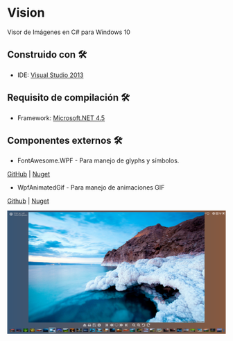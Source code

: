 # Vision
Visor de Imágenes en C# para Windows 10

## Construido con 🛠️

* IDE: [Visual Studio 2013](https://visualstudio.microsoft.com/es/)

## Requisito de compilación 🛠️

* Framework: [Microsoft.NET 4.5](https://www.microsoft.com/es-cl/download/details.aspx?id=30653)

## Componentes externos 🛠️

* FontAwesome.WPF - Para manejo de glyphs y símbolos. 

[GitHub](https://github.com/charri/Font-Awesome-WPF) | [Nuget](https://www.nuget.org/packages/FontAwesome.WPF/)

* WpfAnimatedGif - Para manejo de animaciones GIF

[Github](https://github.com/XamlAnimatedGif/WpfAnimatedGif) | [Nuget](https://www.nuget.org/packages/WpfAnimatedGif)

![Vision MainWindow](https://raw.githubusercontent.com/LeodevCL/Vision/master/Vision/example01.png)




